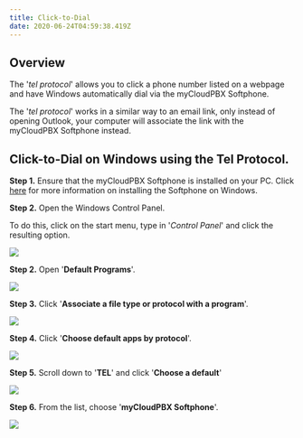 ```yaml
---
title: Click-to-Dial
date: 2020-06-24T04:59:38.419Z
---
```

## Overview

The '*tel protocol*' allows you to click a phone number listed on a webpage and have Windows automatically dial via the myCloudPBX Softphone.

The '*tel protocol*' works in a similar way to an email link, only instead of opening Outlook, your computer will associate the link with the myCloudPBX Softphone instead.

## Click-to-Dial on Windows using the Tel Protocol.

**Step 1.** Ensure that the myCloudPBX Softphone is installed on your PC.
Click [here](https://kb.mycloudpbx.com.au/guides/mycloudpbx/softphone-guides.html#windows-guides) for more information on installing the Softphone on Windows.

**Step 2.** Open the Windows Control Panel.

To do this, click on the start menu, type in '*Control Panel*' and click the resulting option.

![](/images/teluri1.png)

**Step 2.** Open '**Default Programs**'.

![](/images/teluri2.jpg)

**Step 3.** Click '**Associate a file type or protocol with a program**'.

![](/images/teluri3.jpg)

**Step 4.** Click '**Choose default apps by protocol**'.

![](/images/teluri4.jpg)

**Step 5.** Scroll down to '**TEL**' and click '**Choose a default**'



![](/images/teluri5.jpg)

**Step 6.** From the list, choose '**myCloudPBX Softphone**'.

![](/images/teluri6.jpg)